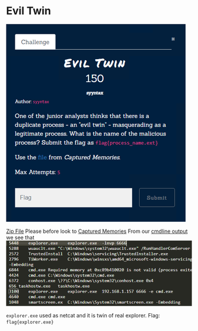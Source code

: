 # Evil Twin
![](../../assets/forensics/evil-twin_1.png)

[Zip File](https://drive.google.com/file/d/1porBmluAvOp9qaK-lRJf4NqYysfd9gxw/view?usp=sharing) 
Please before look to [Captured Memories](Forensics/Captured%20Memories/index.md)
From our [cmdline output](../../assets/forensics/cmdline.txt)  we see that
![](../../assets/forensics/evil-twin_2.png)

`explorer.exe` used as netcat and it is twin of real explorer.
Flag: `flag{explorer.exe}` 